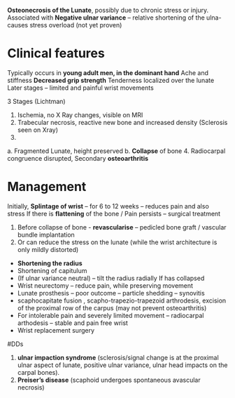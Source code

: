 **Osteonecrosis of the Lunate**, possibly due to chronic stress or injury.
Associated with **Negative ulnar variance** – relative shortening of the ulna- causes stress overload (not yet proven)

# Clinical features 

Typically occurs in **young adult men, in the dominant hand**
Ache and stiffness
**Decreased grip strength**
Tenderness localized over the lunate
Later stages – limited and painful wrist movements

3 Stages (Lichtman)

1.	Ischemia, no X Ray changes, visible on MRI
2.	Trabecular necrosis, reactive new bone and increased density  (Sclerosis seen on Xray)
3.	
 a.	Fragmented Lunate, height preserved
 b.	**Collapse** of bone
4.	Radiocarpal congruence disrupted, Secondary **osteoarthritis**

# Management

Initially, **Splintage of wrist** – for 6 to 12 weeks – reduces pain and also stress
If there is **flattening** of the bone / Pain persists – surgical treatment
1.	Before collapse of bone -  **revascularise** – pedicled bone graft / vascular bundle implantation 
2.	Or can reduce the stress on the lunate (while the wrist architecture is only mildly distorted)
-	**Shortening the radius**
-	Shortening of capitulum
-	(If ulnar variance neutral) – tilt the radius radially
If has collapsed
- Wrist neurectomy – reduce pain, while preserving movement
- Lunate prosthesis – poor outcome – particle shedding – synovitis
- scaphocapitate fusion , scapho-trapezio-trapezoid arthrodesis,  excision of the proximal row of the carpus (may not prevent osteoarthritis)
- For intolerable pain and severely limited movement – radiocarpal arthodesis – stable and pain free wrist
- Wrist replacement surgery

#DDs
1.	**ulnar impaction syndrome**  (sclerosis/signal change is at the proximal ulnar aspect of lunate, positive ulnar variance, ulnar head impacts on the carpal bones).
2.	**Preiser’s disease** (scaphoid undergoes spontaneous avascular necrosis)


